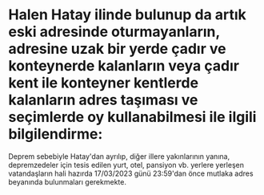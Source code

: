 # Halen Hatay ilinde bulunup da artık eski adresinde oturmayanların, adresine uzak bir yerde çadır ve konteynerde kalanların veya çadır kent ile konteyner kentlerde kalanların adres taşıması ve seçimlerde oy kullanabilmesi ile ilgili bilgilendirme:  
  
Deprem sebebiyle Hatay'dan ayrılıp, diğer illere yakınlarının yanına, depremzedeler için tesis edilen yurt, otel, pansiyon vb. yerlere yerleşen vatandaşların hali hazırda 17/03/2023 günü 23:59'dan önce mutlaka adres beyanında bulunmaları gerekmekte.  
